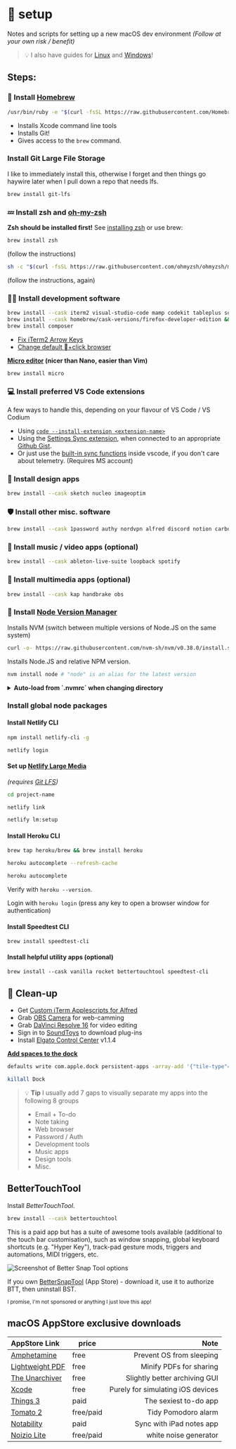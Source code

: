 #  setup

Notes and scripts for setting up a new macOS dev environment _(Follow at your own risk / benefit)_

> 💡 I also have guides for [Linux](https://github.com/miclgael/setup-linux) and [Windows](https://github.com/miclgael/setup-win)!

## Steps:

### 🍻 Install [Homebrew](https://brew.sh/)

```bash
/usr/bin/ruby -e "$(curl -fsSL https://raw.githubusercontent.com/Homebrew/install/master/install)"
```

- Installs Xcode command line tools
- Installs Git!
- Gives access to the `brew` command.

### Install Git Large File Storage

I like to immediately install this, otherwise I forget and then things go haywire later when I pull down a repo that needs lfs.

```bash
brew install git-lfs
```

### 💤 Install zsh and [oh-my-zsh](https://github.com/ohmyzsh/ohmyzsh)

**Zsh should be installed first!** See [installing zsh](https://github.com/ohmyzsh/ohmyzsh/wiki/Installing-ZSH) or use brew:

```bash
brew install zsh
```

(follow the instructions)

```bash
sh -c "$(curl -fsSL https://raw.githubusercontent.com/ohmyzsh/ohmyzsh/master/tools/install.sh)"
```

(follow the instructions, again)

### 👩‍💻 Install development software

```bash
brew install --cask iterm2 visual-studio-code mamp codekit tableplus sourcetree insomnia docker && \
brew install --cask homebrew/cask-versions/firefox-developer-edition && \
brew install composer
```

- [Fix iTerm2 Arrow Keys](https://coderwall.com/p/gfmwlw/fixing-arrow-keys-in-iterm-2)
- [Change default +click browser](https://stackoverflow.com/a/46568996)

**[Micro editor](https://micro-editor.github.io/) (nicer than Nano, easier than Vim)**

```bash
brew install micro
```

### 💻 Install preferred VS Code extensions

A few ways to handle this, depending on your flavour of VS Code / VS Codium

- Using [`code --install-extension <extension-name>`](https://gist.github.com/miclgael/fec1768d31c92a580a3b0a28688a29e9)
- Using the [Settings Sync extension](https://marketplace.visualstudio.com/items?itemName=Shan.code-settings-sync), when connected to an appropriate [Github Gist](https://gist.github.com/miclgael/79b65d3420f95a943eb9bf94be1399c5).
- Or just use the [built-in sync functions](https://code.visualstudio.com/docs/editor/settings-sync) inside vscode, if you don't care about telemetry. (Requires MS account)

### 🎨 Install design apps

```bash
brew install --cask sketch nucleo imageoptim
```

### 🛡 Install other misc. software

```bash
brew install --cask 1password authy nordvpn alfred discord notion carbon-copy-cloner dropbox
```

### 🎹 Install music / video apps (optional)

```bash
brew install --cask ableton-live-suite loopback spotify
```

### 📼 Install multimedia apps (optional)

```bash
brew install --cask kap handbrake obs
```

### 💚 Install [Node Version Manager](https://github.com/nvm-sh/nvm)

Installs NVM (switch between multiple versions of Node.JS on the same system)

```bash
curl -o- https://raw.githubusercontent.com/nvm-sh/nvm/v0.38.0/install.sh | bash
```

Installs Node.JS <version> and relative NPM version.

```bash
nvm install node # "node" is an alias for the latest version
```

<details>
<summary><strong>Auto-load from `.nvmrc` when changing directory</strong></summary>

```zsh
# place this after nvm initialization!
autoload -U add-zsh-hook
load-nvmrc() {
  local node_version="$(nvm version)"
  local nvmrc_path="$(nvm_find_nvmrc)"

  if [ -n "$nvmrc_path" ]; then
    local nvmrc_node_version=$(nvm version "$(cat "${nvmrc_path}")")

    if [ "$nvmrc_node_version" = "N/A" ]; then
      nvm install
    elif [ "$nvmrc_node_version" != "$node_version" ]; then
      nvm use
    fi
  elif [ "$node_version" != "$(nvm version default)" ]; then
    echo "Reverting to nvm default version"
    nvm use default
  fi
}
add-zsh-hook chpwd load-nvmrc
load-nvmrc
```

[credit :)](https://github.com/nvm-sh/nvm#zsh)

</details>

### Install global node packages

#### Install Netlify CLI

```bash
npm install netlify-cli -g

netlify login
```

#### Set up [Netlify Large Media](https://docs.netlify.com/large-media/setup/)

_(requires [Git LFS](#install-git-large-file-storage))_

```bash
cd project-name

netlify link

netlify lm:setup
```

#### Install Heroku CLI

```bash
brew tap heroku/brew && brew install heroku

heroku autocomplete --refresh-cache

heroku autocomplete
```

Verify with `heroku --version`.

Login with `heroku login` (press any key to open a browser window for authentication)

#### Install Speedtest CLI

`brew install speedtest-cli`

#### Install helpful utility apps (optional)

`brew install --cask vanilla rocket bettertouchtool speedtest-cli`

## 🧼 Clean-up

- Get [Custom iTerm Applescripts for Alfred](https://github.com/stuartcryan/custom-iterm-applescripts-for-alfred)
- Grab [OBS Camera](https://obs.camera/docs/getting-started/ios-camera-plugin-usb/) for web-camming
- Grab [DaVinci Resolve 16](https://www.blackmagicdesign.com/products/davinciresolve/) for video editing
- Sign in to [SoundToys](https://www.soundtoys.com) to download plug-ins
- Install [Elgato Control Center](https://edge.elgato.com/egc/macos/eccm/1.1.4/Control_Center_1.1.4.10368.zip) v1.1.4

**[Add spaces to the dock](https://css-tricks.com/snippets/html/add-spaces-to-dock-in-os-x/)**

```bash
defaults write com.apple.dock persistent-apps -array-add '{"tile-type"="spacer-tile";}'

killall Dock
```

> 💡 **Tip** I usually add 7 gaps to visually separate my apps into the following 8 groups
>
> - Email + To-do
> - Note taking
> - Web browser
> - Password / Auth
> - Development tools
> - Music apps
> - Design tools
> - Misc.

## BetterTouchTool

Install _BetterTouchTool_.

```bash
brew install --cask bettertouchtool
```

This is a paid app but has a suite of awesome tools available (additional to the touch bar customisation), such as window snapping, global keyboard shortcuts (e.g. "Hyper Key"), track-pad gesture mods, triggers and automations, MIDI triggers, etc.

<img src="https://user-images.githubusercontent.com/4301358/123492681-8a911a80-d65d-11eb-8f8f-0215fc02c5af.png" alt="Screenshot of Better Snap Tool options">

If you own [BetterSnapTool](https://apps.apple.com/au/app/bettersnaptool/id417375580?mt=12) (App Store) - download it, use it to authorize BTT, then uninstall BST.

<small>I promise, I'm not sponsored or anything I just love this app!</small>

## macOS AppStore exclusive downloads

| AppStore Link                                                                             | price     |                              Note |
| :---------------------------------------------------------------------------------------- | --------- | --------------------------------: |
| [Amphetamine](https://apps.apple.com/au/app/amphetamine/id937984704?mt=12)                | free      |          Prevent OS from sleeping |
| [Lightweight PDF](https://apps.apple.com/au/app/lightweight-pdf/id1450640351?mt=12)       | free      |           Minify PDFs for sharing |
| [The Unarchiver](https://apps.apple.com/au/app/the-unarchiver/id425424353?mt=12)          | free      |     Slightly better archiving GUI |
| [Xcode](https://apps.apple.com/au/app/xcode/id497799835?mt=12)                            | free      | Purely for simulating iOS devices |
| [Things 3](https://apps.apple.com/au/app/things-3/id904280696?mt=12)                      | paid      |             The sexiest to-do app |
| [Tomato 2](https://apps.apple.com/au/app/tomato-2-pomodoro-timer/id1494210770?mt=12)      | free/paid |               Tidy Pomodoro alarm |
| [Notability](https://apps.apple.com/au/app/notability/id360593530)                        | paid      |          Sync with iPad notes app |
| [Noizio Lite](https://apps.apple.com/au/app/noizio-lite-nature-sounds/id1481029536?mt=12) | free/paid |             white noise generator |

